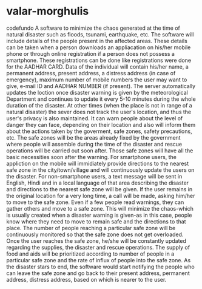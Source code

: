 # valar-morghulis
codefundo
A software to minimize the chaos generated at the time of natural disaster such as floods, tsunami, earthquake, etc.
The software will include details of the people present in the affected areas. 
These details can be taken when a person downloads an appliacation on his/her mobile phone or through online registration if a person does not possess a smartphone.
These registrations can be done like registrations were done for the AADHAR CARD.
Data of the individual will contain his/her name, a permanent address, present address, a distress address (in case of emergency), maximum number of mobile numbers the user may want to give, e-mail ID and AADHAR NUMBER (if present).
The server automatically updates the loction once disaster warning is given by the meteorological Department and continues to update it every 5-10 minutes during the whole duration of the disaster.
At other times (when the place is not in range of a natural disaster) the sever does not track the user's location, and thus the user's privacy is also maintained.
It can warn people about the level of danger they can face, depending on their location and also will inform them about the actions taken by the goverment, safe zones, safety precautions, etc.
The safe zones will be the areas already fixed by the government where people will assemble during the time of the disaster and rescue operations will be carried out soon after. Those safe zones will have all the basic necessities soon after the warning.
For smartphone users, the appliction on the mobile will immidiately provide directions to the nearest safe zone in the city/town/village and will continuously update the users on the disaster.
For non-smartphone users, a text message will be sent in English, Hindi and in a local language of that area describing the disaster and directions to the nearest safe zone will be given.
If the user remains in the original location for a very long time, a call will be made, asking him/her to move to the safe zone.
Even if a few people read warnings, they can gather others and move to a safe zone.
This will minimize the chaos-which is usually created when a disaster warning is given-as in this case, people know where they need to move to remain safe and the directions to that place.
The number of people reaching a particular safe zone will be continuously monitored so that the safe zone does not get overloaded.
Once the user reaches the safe zone, he/she will be constantly updated regarding the supplies, the disaster and rescue operations.
The supply of food and aids will be prioritized according to number of people in a particular safe zone and the rate of influx of people into the safe zone.
As the disaster stars to end, the software would start notifying the people who can leave the safe zone and go back to their present address, permanent address, distress address, based on which is nearer to the user.
